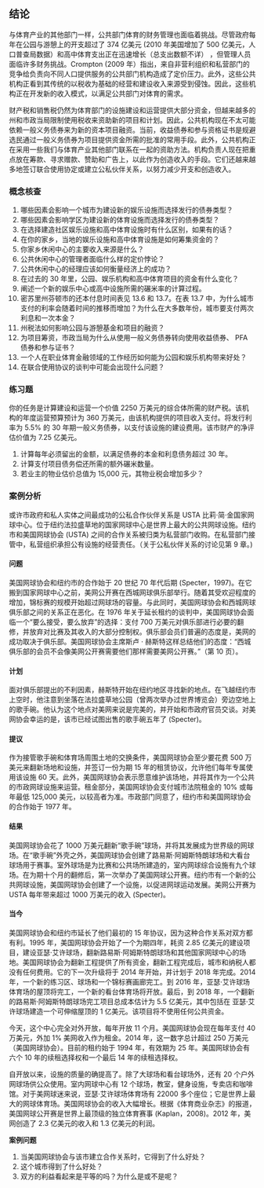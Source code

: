 ## 结论

与体育产业的其他部门一样，公共部门体育的财务管理也面临着挑战。尽管政府每年在公园与游憩上的开支超过了 374 亿美元 (2010 年美国增加了 500 亿美元，人口普查局数据）和高中体育支出正在迅速增长（总支出数额不详） ，但管理人员面临许多财务挑战。Crompton (2009 年）指出，来自非营利组织和私营部门的竞争给负责向不同人口提供服务的公共部门机构造成了定价压力。此外，这些公共机构正看到其传统的以税收为基础的经营和建设收入来源受到侵蚀。因此，这些机构正在开发新的收入模式，以满足公共部门对体育的需求。

财产税和销售税仍然为体育部门的设施建设和运营提供大部分资金，但越来越多的州和市政当局限制使用税收来资助新的项目和计划。因此，公共机构现在不太可能依赖一般义务债券来为新的资本项目融资。当前，收益债券和参与资格证书是规避选民通过一般义务债券为项目提供资金所需的批准的常用手段。此外，公共机构正在采用一些我们与体育产业其他部门联系在一起的资助方法。机构负责人现在把重点放在筹款、寻求赠款、赞助和广告上，以此作为创造收入的手段。它们还越来越多地签订联合使用协定或建立公私伙伴关系，以努力减少开支和创造收入。

### 概念核查

1. 哪些因素会影响一个城市为建设新的娱乐设施而选择发行的债券类型？
2. 哪些因素会影响学区为建设新的体育设施而选择发行的债券类型？
3. 在选择建造社区娱乐设施和高中体育设施时有什么区别，如果有的话？
4. 在你的家乡，当地的娱乐设施和高中体育设施是如何筹集资金的？
5. 你家乡休闲中心的主要收入来源是什么？
6. 公共休闲中心的管理者面临什么样的定价悖论？
7. 公共休闲中心的经理应该如何衡量经济上的成功？
8. 在过去的 30 年里，公园、娱乐机构和高中体育项目的资金有什么变化？
9. 阐述一个新的娱乐中心或高中设施所需的碾米率的计算过程。
10. 密苏里州芬顿市的还本付息时间表见 13.6 和 13.7。在表 13.7 中，为什么城市支付的利率会随着时间的推移而增加？为什么在大多数年份，城市要支付两次利息和一次本金？
11. 州税法如何影响公园与游憩基金和项目的融资？
12. 为项目筹资，市政当局为什么从使用一般义务债券转向使用收益债券、 PFA 债券和参与证书？
13. 一个人在职业体育金融领域的工作经历如何能为公园和娱乐机构带来好处？
14. 在联合使用协议的谈判中可能会出现什么问题？

### 练习题

你的任务是计算建设和运营一个价值 2250 万美元的综合体所需的财产税。该机构的年度运营预算预计为 360 万美元，由该机构提供的项目收入支付。将发行利率为 5.5% 的 30 年期一般义务债券，以支付该设施的建设费用。该市财产的净评估价值为 7.25 亿美元。

1. 计算每年必须留出的金额，以满足债券的本金和利息债务超过 30 年。
2. 计算支付项目债务偿还所需的额外碾米数量。
3. 若业主的物业估价总值为 15,000 元，其物业税会增加多少？

### 案例分析

或许市政府和私人实体之间最成功的公私合作伙伴关系是 USTA 比莉·简·金国家网球中心。位于纽约法拉盛草地的国家网球中心是世界上最大的公共网球设施。纽约市和美国网球协会 (USTA) 之间的合作关系被归类为私营部门收购。在私营部门接管中，私营组织承担公有设施的经营责任。（关于公私伙伴关系的讨论见第 9 章。)

#### 问题

美国网球协会和纽约市的合作始于 20 世纪 70 年代后期 (Specter，1997)。在它搬到国家网球中心之前，美网公开赛在西城网球俱乐部举行。随着其受欢迎程度的增加，锦标赛的规模开始超过网球场的容量。与此同时，美国网球协会和西城网球俱乐部之间的关系正在恶化。在 1976 年关于延长租约的谈判中，美国网球协会面临一个“要么接受，要么放弃”的选择：支付 700 万美元对俱乐部进行必要的翻修，并放弃对比赛及其收入的大部分控制权。俱乐部会员们普遍的态度是，美网的成功取决于俱乐部。美国网球协会主席斯卢 · 赫斯特这样总结他们的态度：“西城俱乐部的会员不会像美网公开赛需要他们那样需要美网公开赛。”（第 10 页）。

#### 计划

面对俱乐部提出的不利因素，赫斯特开始在纽约地区寻找新的地点。在飞越纽约市上空时，他注意到坐落在法拉盛草地公园（曾两次举办过世界博览会）旁边空地上的歌手碗。他认为这个地点对美网来说是完美的，并开始和市政府官员交谈。对美网协会幸运的是，该市已经试图出售的歌手碗五年了 (Specter)。

#### 提议

作为接管歌手碗和体育场周围土地的交换条件，美国网球协会至少要花费 500 万美元来翻新场地和设施，并签订一份为期 15 年的租赁协议，允许他们每年专属使用该设施 60 天。此外，美国网球协会表示愿意维护该场地，并将其作为一个公共的市政网球设施来运营。租金部分，美国网球协会支付城市法院租金的 10% 或每年最低 125,000 美元，以较高者为准。市政部门同意了，纽约市和美国网球协会的合作始于 1977 年。

#### 结果

美国网球协会花了 1000 万美元翻新“歌手碗”球场，并将其发展成为世界级的网球场。在“歌手碗”外壳之外，美国网球协会创建了路易斯·阿姆斯特朗球场和大看台球场用于赛事。室外球场是为比赛和公共场所建造的，室内网球综合设施有九个球场。在为期十个月的翻修后，第一次举办了美国网球公开赛。纽约市有一个新的公共网球设施，美国网球协会创建了一个设施，以促进网球运动发展。美网公开赛为 USTA 每年带来超过 1000 万美元的收入 (Specter)。

#### 当今

美国网球协会和纽约市延长了他们最初的 15 年协议，因为这种合作关系对双方都有利。1995 年，美国网球协会开始了一个为期四年，耗资 2.85 亿美元的建设项目，建设亚瑟·艾许球场，翻新路易斯·阿姆斯特朗球场和其他国家网球中心的场地。美国网球协会为翻新工程提供了所有资金，翻新工程完成后，城市和纳税人都没有任何费用。它的下一次升级将于 2014 年开始，并计划于 2018 年完成。2014 年，一个新的练习区、球场和一个锦标赛画廊完工。到 2016 年，亚瑟·艾许球场体育场的屋顶将完工，一个新的看台体育场将开放。最后，到 2018 年，一个翻新的路易斯·阿姆斯特朗球场完工项目总成本估计为 5.5 亿美元，其中包括在 亚瑟·艾许球场建造一个可伸缩屋顶的 1 亿美元。该项目将不使用任何公共资金。

今天，这个中心完全对外开放，每年开放 11 个月。美国网球协会现在每年支付 40 万美元，外加 1% 美网收入作为租金。2014 年，这一数字总计超过 250 万美元（美国网球协会）。目前的租约始于 1994 年，有效期为 25 年。美国网球协会有六个 10 年的续租选择权和一个最后 14 年的续租选择权。

自开放以来，设施的质量的确提高了。除了大球场和看台球场外，还有 20 个户外网球场供公众使用。室内网球中心有 12 个球场，教室，健身设施，专卖店和咖啡馆。对于美网球迷来说，亚瑟·艾许球场体育场有 22000 多个座位；它是世界上最大的网球体育场。美国网球协会的收入大幅增长。根据《体育商业杂志》的报道，美国网球公开赛是世界上最顶级的独立体育赛事 (Kaplan，2008)。2012 年，美网创造了 2.3 亿美元的收入和 1.3 亿美元的利润。

**案例问题**

1. 当美国网球协会与该市建立合作关系时，它得到了什么好处？
2. 这个城市得到了什么好处？
3. 双方的利益看起来是平等的吗？为什么是或不是呢？
